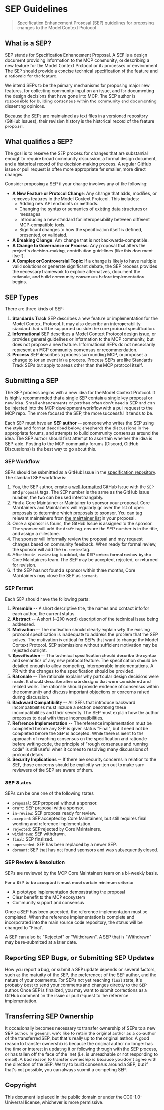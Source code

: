 # SEP Guidelines

> Specification Enhancement Proposal (SEP) guidelines for proposing changes to the Model Context Protocol

## What is a SEP?

SEP stands for Specification Enhancement Proposal. A SEP is a design document providing information to the MCP community, or describing a new feature for the Model Context Protocol or its processes or environment. The SEP should provide a concise technical specification of the feature and a rationale for the feature.

We intend SEPs to be the primary mechanisms for proposing major new features, for collecting community input on an issue, and for documenting the design decisions that have gone into MCP. The SEP author is responsible for building consensus within the community and documenting dissenting opinions.

Because the SEPs are maintained as text files in a versioned repository (GitHub Issues), their revision history is the historical record of the feature proposal.

## What qualifies a SEP?

The goal is to reserve the SEP process for changes that are substantial enough to require broad community discussion, a formal design document, and a historical record of the decision-making process. A regular GitHub issue or pull request is often more appropriate for smaller, more direct changes.

Consider proposing a SEP if your change involves any of the following:

* **A New Feature or Protocol Change**: Any change that adds, modifies, or removes features in the Model Context Protocol. This includes:
  * Adding new API endpoints or methods.
  * Changing the syntax or semantics of existing data structures or messages.
  * Introducing a new standard for interoperability between different MCP-compatible tools.
  * Significant changes to how the specification itself is defined, presented, or validated.
* **A Breaking Change**: Any change that is not backwards-compatible.
* **A Change to Governance or Process**: Any proposal that alters the project's decision-making, contribution guidelines (like this document itself).
* **A Complex or Controversial Topic**: If a change is likely to have multiple valid solutions or generate significant debate, the SEP process provides the necessary framework to explore alternatives, document the rationale, and build community consensus before implementation begins.

## SEP Types

There are three kinds of SEP:

1. **Standards Track** SEP describes a new feature or implementation for the Model Context Protocol. It may also describe an interoperability standard that will be supported outside the core protocol specification.
2. **Informational** SEP describes a Model Context Protocol design issue, or provides general guidelines or information to the MCP community, but does not propose a new feature. Informational SEPs do not necessarily represent an MCP community consensus or recommendation.
3. **Process** SEP describes a process surrounding MCP, or proposes a change to (or an event in) a process. Process SEPs are like Standards Track SEPs but apply to areas other than the MCP protocol itself.

## Submitting a SEP

The SEP process begins with a new idea for the Model Context Protocol. It is highly recommended that a single SEP contain a single key proposal or new idea. Small enhancements or patches often don't need a SEP and can be injected into the MCP development workflow with a pull request to the MCP repo. The more focused the SEP, the more successful it tends to be.

Each SEP must have an **SEP author** -- someone who writes the SEP using the style and format described below, shepherds the discussions in the appropriate forums, and attempts to build community consensus around the idea. The SEP author should first attempt to ascertain whether the idea is SEP-able. Posting to the MCP community forums (Discord, GitHub Discussions) is the best way to go about this.

### SEP Workflow

SEPs should be submitted as a GitHub Issue in the [specification repository](https://github.com/modelcontextprotocol/modelcontextprotocol). The standard SEP workflow is:

1. You, the SEP author, create a [well-formatted](#sep-format) GitHub Issue with the `SEP` and `proposal` tags. The SEP number is the same as the GitHub Issue number, the two can be used interchangably.
2. Find a Core Maintainer or Maintainer to sponsor your proposal. Core Maintainers and Maintainers will regularly go over the list of open proposals to determine which proposals to sponsor. You can tag relevant maintainers from [the maintainer list](https://github.com/modelcontextprotocol/modelcontextprotocol/blob/main/MAINTAINERS.md) in your proposal.
3. Once a sponsor is found, the GitHub Issue is assigned to the sponsor. The sponsor will add the `draft` tag, ensure the SEP number is in the title, and assign a milestone.
4. The sponsor will informally review the proposal and may request changes based on community feedback. When ready for formal review, the sponsor will add the `in-review` tag.
5. After the `in-review` tag is added, the SEP enters formal review by the Core Maintainers team. The SEP may be accepted, rejected, or returned for revision.
6. If the SEP has not found a sponsor within three months, Core Maintainers may close the SEP as `dormant`.

### SEP Format

Each SEP should have the following parts:

1. **Preamble** -- A short descriptive title, the names and contact info for each author, the current status.
2. **Abstract** -- A short (\~200 word) description of the technical issue being addressed.
3. **Motivation** -- The motivation should clearly explain why the existing protocol specification is inadequate to address the problem that the SEP solves. The motivation is critical for SEPs that want to change the Model Context Protocol. SEP submissions without sufficient motivation may be rejected outright.
4. **Specification** -- The technical specification should describe the syntax and semantics of any new protocol feature. The specification should be detailed enough to allow competing, interoperable implementations. A PR with the changes to the specification should be provided.
5. **Rationale** -- The rationale explains why particular design decisions were made. It should describe alternate designs that were considered and related work. The rationale should provide evidence of consensus within the community and discuss important objections or concerns raised during discussion.
6. **Backward Compatibility** -- All SEPs that introduce backward incompatibilities must include a section describing these incompatibilities and their severity. The SEP must explain how the author proposes to deal with these incompatibilities.
7. **Reference Implementation** -- The reference implementation must be completed before any SEP is given status "Final", but it need not be completed before the SEP is accepted. While there is merit to the approach of reaching consensus on the specification and rationale before writing code, the principle of "rough consensus and running code" is still useful when it comes to resolving many discussions of protocol details.
8. **Security Implications** -- If there are security concerns in relation to the SEP, those concerns should be explicitly written out to make sure reviewers of the SEP are aware of them.

### SEP States

SEPs can be one one of the following states

* `proposal`: SEP proposal without a sponsor.
* `draft`: SEP proposal with a sponsor.
* `in-review`: SEP proposal ready for review.
* `accepted`: SEP accepted by Core Maintainers, but still requires final wording and reference implementation.
* `rejected`: SEP rejected by Core Maintainers.
* `withdrawn`: SEP withdrawn.
* `final`: SEP finalized.
* `superseded`: SEP has been replaced by a newer SEP.
* `dormant`: SEP that has not found sponsors and was subsequently closed.

### SEP Review & Resolution

SEPs are reviewed by the MCP Core Maintainers team on a bi-weekly basis.

For a SEP to be accepted it must meet certain minimum criteria:

* A prototype implementation demonstrating the proposal
* Clear benefit to the MCP ecosystem
* Community support and consensus

Once a SEP has been accepted, the reference implementation must be completed. When the reference implementation is complete and incorporated into the main source code repository, the status will be changed to "Final".

A SEP can also be "Rejected" or "Withdrawn". A SEP that is "Withdrawn" may be re-submitted at a later date.

## Reporting SEP Bugs, or Submitting SEP Updates

How you report a bug, or submit a SEP update depends on several factors, such as the maturity of the SEP, the preferences of the SEP author, and the nature of your comments. For SEPs not yet reaching `final` state, it's probably best to send your comments and changes directly to the SEP author. Once SEP is finalized, you may want to submit corrections as a GitHub comment on the issue or pull request to the reference implementation.

## Transferring SEP Ownership

It occasionally becomes necessary to transfer ownership of SEPs to a new SEP author. In general, we'd like to retain the original author as a co-author of the transferred SEP, but that's really up to the original author. A good reason to transfer ownership is because the original author no longer has the time or interest in updating it or following through with the SEP process, or has fallen off the face of the 'net (i.e. is unreachable or not responding to email). A bad reason to transfer ownership is because you don't agree with the direction of the SEP. We try to build consensus around a SEP, but if that's not possible, you can always submit a competing SEP.

## Copyright

This document is placed in the public domain or under the CC0-1.0-Universal license, whichever is more permissive.
